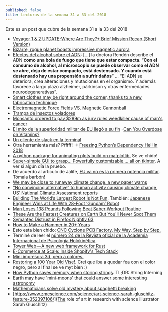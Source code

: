 ```yaml
---
published: false
title: Lecturas de la semana 31 a 33 del 2018
---
```

Este es un post que cubre de la semana 31 a la 33 del 2018

- [Voyager 1 & 2 UPDATE-Where Are They?+ Brief Mission Recap (Short Version)](https://www.youtube.com/watch?v=EoJa4-l_HJE)
- [Bizarre, rogue planet boasts impressive magnetic aurora](https://www.zmescience.com/science/news-science/rogue-planet-magnetic-aurora-07082018/)
- [Efectos del alcohol sobre el ADN](https://espaciomex.com/historias-mextraordinarias/adela-rendon-la-mexicana-que-estudia-los-efectos-del-alcohol-sobre-el-adn/): [...] la doctora Rendón describe el ADN **como una bola de fuego que tiene que estar compacta**. “**Con el consumo de alcohol, al microscopio se puede observar como el ADN se abre, deja de estar compacto, está destensado. Y cuando está destensado hay una propensión a sufrir daños**” ... “El ADN se deteriora, crea alteraciones y mutaciones en el organismo. Y además favorece a largo plazo alzheimer, párkinson y otras enfermedades neurodegenerativas”.
- [Smart clothes may be right around the corner, thanks to a new fabrication technique](https://www.zmescience.com/science/news-science/smart-clothing-fabrics-08082018/)
- [Electromagnetic Force Fields VS. Magnetic Cannonball](https://www.youtube.com/watch?v=xUqbcpQqxhg)
- [Trampa de insectos voladores](https://www.youtube.com/watch?v=5C_2XgxzqyU)
- [Monsanto ordered to pay $289m as jury rules weedkiller cause of man's cancer](https://www.yahoo.com/news/monsanto-ordered-pay-289m-jury-223836772.html)
- [El mito de la superioridad militar de EU llegó a su fin](http://www.jornada.com.mx/2018/08/12/opinion/012o1pol)
-[Can You Overdose on Vitamins?](https://www.youtube.com/watch?v=AY6Bg4GzCGs)
- [Un cliente de slack en la terminal](https://github.com/haskellcamargo/sclack)
- Otra herramienta más? Pfffff! -> [Freezing Python’s Dependency Hell in 2018](https://tech.instacart.com/freezing-pythons-dependency-hell-in-2018-f1076d625241)
- [ A python package for animating plots build on matplotlib.](https://github.com/t-makaro/animatplot) Se ve chido!
- [ Super-simple GUI to grasp... Powerfully customizable.... all on tkinter](https://github.com/MikeTheWatchGuy/PySimpleGUI). A ver si algún día la pruebo.
- De acuerdo al artículo de Jalife, [EU ya no es la primera potencia militar](http://www.jornada.com.mx/2018/08/12/opinion/012o1pol). Tómala barbón!
- [We may be close to runaway climate change, a new paper warns](https://www.zmescience.com/science/climate-change-loop-825123419/)
- [“No convincing alternative” to human activity causing climate change, US’ National Climate Assessment reports](https://www.zmescience.com/science/no-alternative-global-warming-06082018/)
- [Building The World’s Largest Robot Is Not Fun](https://www.geek.com/tech/building-the-worlds-largest-robot-is-not-fun-1748683/). También: [Japanese Engineer Wins at Life With 28-Foot ‘Gundam’ Robot](https://www.geek.com/tech/japanese-engineer-wins-at-life-with-28-foot-gundam-robot-1737084/)
- [Man Loses 138 Pounds Following Beat Saber Workout Routine](https://vrscout.com/news/man-loses-138-pounds-beat-saber/)
- [These Are the Fastest Creatures on Earth But You'll Never Spot Them ](https://www.livescience.com/63303-fastest-creature-single-cell-nanobot.html)
- [ Symantec Distrust in Firefox Nightly 63 ](https://blog.nightly.mozilla.org/2018/08/14/symantec-distrust-in-firefox-nightly-63/)
- [How to Make a Hammer in 20+ Years](https://www.instructables.com/id/How-to-Make-a-Hammer-in-20-Years/)
- Esto esta bien chido: [CNC Cyclone PCB Factory, My Way, Step by Step.](https://www.instructables.com/id/Cyclone-PCB-Factory-My-Way-Step-by-Step/)
- Terminé de leer el [número 24 de la Revista oficial de la Academia Internacional de Psicología Holokinética](https://revista.psicologiaholokinetica.org/sites/default/files/REVISTAPH-24.pdf).
- [Tower Web — A new web framework for Rust](https://medium.com/@carllerche/tower-web-a-new-web-framework-for-rust-e2912856851b)
- [E-Commerce at Scale: Inside Shopify's Tech Stack ](https://shopifyengineering.myshopify.com/blogs/engineering/e-commerce-at-scale-inside-shopifys-tech-stack)
- [Mini impresora 3d, pero a colores.](https://www.pddnet.com/videos/2018/08/da-vinci-mini-full-color-3d-printer-your-desktop)
- [Restoring a 100 Year Old Vise!](https://www.instructables.com/id/Restoring-a-100-Year-Old-Vise/). Crei que iba a quedar fea con el color negro, pero al final se ve myt bien :)
- [How Python saves memory when storing strings](https://rushter.com/blog/python-strings-and-memory/). TL;DR: String Interning
- [Earth may have 'mini-moons' that could answer some interesting astronomy](https://www.zmescience.com/science/news-science/mini-moons-asteroids-0432423/)
- [Mathematicians solve old mystery about spaghetti breaking](https://www.zmescience.com/science/physics/mathematicians-pasta-breaking-16082018/)
- [https://www.zmescience.com/science/art-science-sarah-gluschitz-feature-352397106/](The role of art in research with science illustrator Sarah Gluschitz)

